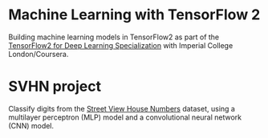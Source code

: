# Machine Learning with TensorFlow 2
Building machine learning models in TensorFlow2 as part of the [TensorFlow2 for Deep Learning Specialization](https://www.coursera.org/specializations/tensorflow2-deeplearning) with Imperial College London/Coursera.

# SVHN project
Classify digits from the [Street View House Numbers](http://ufldl.stanford.edu/housenumbers/) dataset, using a multilayer perceptron (MLP) model and a convolutional neural network (CNN) model. 
